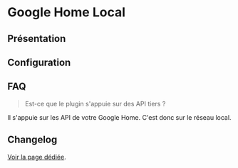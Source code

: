 # Google Home Local

## Présentation




## Configuration




## FAQ

> Est-ce que le plugin s'appuie sur des API tiers ?

Il s'appuie sur les API de votre Google Home. C'est donc sur le réseau local.

## Changelog

[Voir la page dédiée](changelog.md).
